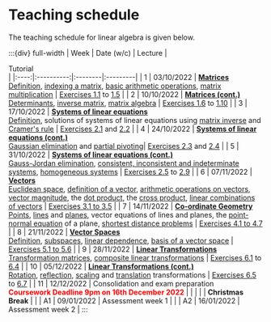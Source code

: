 # Teaching schedule

The teaching schedule for linear algebra is given below.

:::{div} full-width
| Week | Date (w/c) | Lecture | <div style="width:160px">Tutorial</div> |
|:----:|:----------:|:--------|:---------|
| 1 | 03/10/2022	| [**Matrices**](matrices-chapter) <br> [Definition](definition-of-a-matrix-section), [indexing a matrix](indexing-a-matrix-section), [basic arithmetic operations](basic-arithmetic-operations-section), [matrix multiplication](matrix-multiplication-definition) | [Exercises 1.1](ex1.1) to [1.5](ex1.5) |
| 2 | 10/10/2022 | [**Matrices (cont.)**](matrices-chapter) <br> [Determinants](determinant-section), [inverse matrix](inverse-matrix-definition), [matrix algebra](matrix-algebra-section) | [Exercises 1.6](ex1.6) to [1.10](ex1.10) |
| 3 | 17/10/2022 | [**Systems of linear equations**](systems-of-linear-equations-chapter) <br> [Definition](system-of-linear-equations-definition-section), solutions of systems of linear equations using [matrix inverse](solution-using-inverse-matrix-theorem) and [Cramer's rule](cramers-rule-theorem) | [Exercises 2.1](ex2.1) and [2.2](ex2.2) |
| 4 | 24/10/2022 | [**Systems of linear equations (cont.)**](systems-of-linear-equations-chapter) <br> [Gaussian elimination](gaussian-elimination-section) and [partial pivoting](partial-pivoting-section)| [Exercises 2.3](ex2.3) and [2.4](ex2.4) |
| 5 | 31/10/2022 | [**Systems of linear equations (cont.)**](systems-of-linear-equations-chapter) <br> [Gauss-Jordan elimination](gauss-jordan-elimination-section), [consistent, inconsistent and indeterminate systems](consistent-inconsistent-and-indeterminate-systems-section), [homogeneous systems](homogeneous-systems-section) | [Exercises 2.5](ex2.5) to [2.9](ex2.9) |
| 6 | 07/11/2022 | [**Vectors**](vectors-chapter) <br> [Euclidean space](euclidean-space-section), [definition of a vector](vectors-definition-section), [arithmetic operations on vectors](arithmetic-operations-on-vectors-section), [vector magnitude](vector-magnitude-section), the [dot product](dot-product-section), the [cross product](cross-product-section), [linear combinations of vectors](linear-combination-of-vectors-section) | [Exercises 3.1 to 3.5](vectors-exercises-section) |
| 7 | 14/11/2022 | [**Co-ordinate Geometry**](coordinate-geometry-chapter) <br> [Points](points-section), [lines](lines-section) and [planes](planes-section), vector equations of lines and planes, the [point-normal equation](point-normal-definition) of a plane, [shortest distance problems](shortest-distance-problems) | [Exercises 4.1 to 4.7](co-ordinate-geometry-exercises-section) |
| 8 | 21/11/2022 | [**Vector Spaces**](vector-spaces-chapter) <br> [Definition](vector-spaces-definitions-section), [subspaces](subspaces-section), [linear dependence](linear-dependence-section), [basis of a vector space](basis-section) | [Exercises 5.1 to 5.6](vector-spaces-exercises-section) |
| 9 | 28/11/2022 | [**Linear Transformations**](linear-transformations-chapter) <br> [Transformation matrices](transformation-matrix-section), [composite linear transformations](composite-linear-transformations-section) | [Exercises 6.1](ex6.1) to [6.4](ex6.4) |
| 10 | 05/12/2022 | [**Linear Transformations (cont.)**](linear-transformations-chapter) <br> [Rotation](rotation-section), [reflection](reflection-section), [scaling](scaling-section) and [translation](translation-section) transformations | [Exercises 6.5](ex6.5) to [6.7](ex6.7) |
| 11 | 12/12/2022 | Consolidation and exam preparation  <br> <span style="color:red;">**Coursework Deadline 9pm on 16th December 2022**</span> | |
|    |   | **Christmas Break** | |
| A1 | 09/01/2022 | Assessment week 1 | |
| A2 | 16/01/2022 | Assessment week 2 |
:::